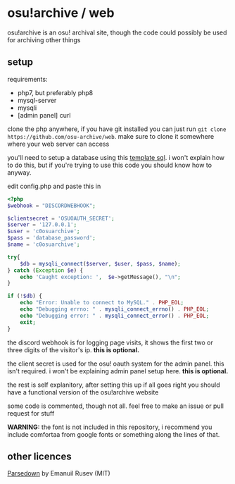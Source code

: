 # osu!archive / web

osu!archive is an osu! archival site, though the code could possibly be used for archiving other things


## setup

requirements:
- php7, but preferably php8
- mysql-server
- mysqli
- [admin panel] curl

clone the php anywhere, if you have git installed you can just run `git clone https://github.com/osu-archive/web`. make sure to clone it somewhere where your web server can access

you'll need to setup a database using this [template sql](https://archive.osu.hubza.co.uk/upload/c0osuarchive_template.sql). i won't explain how to do this, but if you're trying to use this code you should know how to anyway.

edit config.php and paste this in
```php
<?php
$webhook = "DISCORDWEBHOOK";

$clientsecret = 'OSUOAUTH_SECRET';
$server = '127.0.0.1';
$user = 'c0osuarchive';
$pass = 'database_password';
$name = 'c0osuarchive';

try{
    $db = mysqli_connect($server, $user, $pass, $name);
} catch (Exception $e) {
    echo 'Caught exception: ',  $e->getMessage(), "\n";
}

if (!$db) {
    echo "Error: Unable to connect to MySQL." . PHP_EOL;
    echo "Debugging errno: " . mysqli_connect_errno() . PHP_EOL;
    echo "Debugging error: " . mysqli_connect_error() . PHP_EOL;
    exit;
}
```
the discord webhook is for logging page visits, it shows the first two or three digits of the visitor's ip. **this is optional.**

the client secret is used for the osu! oauth system for the admin panel. this isn't required. i won't be explaining admin panel setup here. **this is optional.**

the rest is self explanitory, after setting this up if all goes right you should have a functional version of the osu!archive website

some code is commented, though not all. feel free to make an issue or pull request for stuff

**WARNING:** the font is not included in this repository, i recommend you include comfortaa from google fonts or something along the lines of that.

## other licences

[Parsedown](https://github.com/erusev/parsedown/blob/master/LICENSE.txt) by Emanuil Rusev (MIT)

